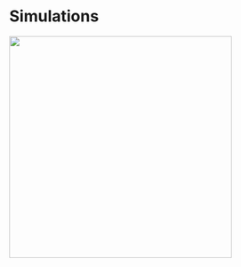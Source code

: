 # Simulations

<img src='https://github.com/nilsjennissen/simulations/blob/main/gifs/gen_100_20.gif' width = "400" >